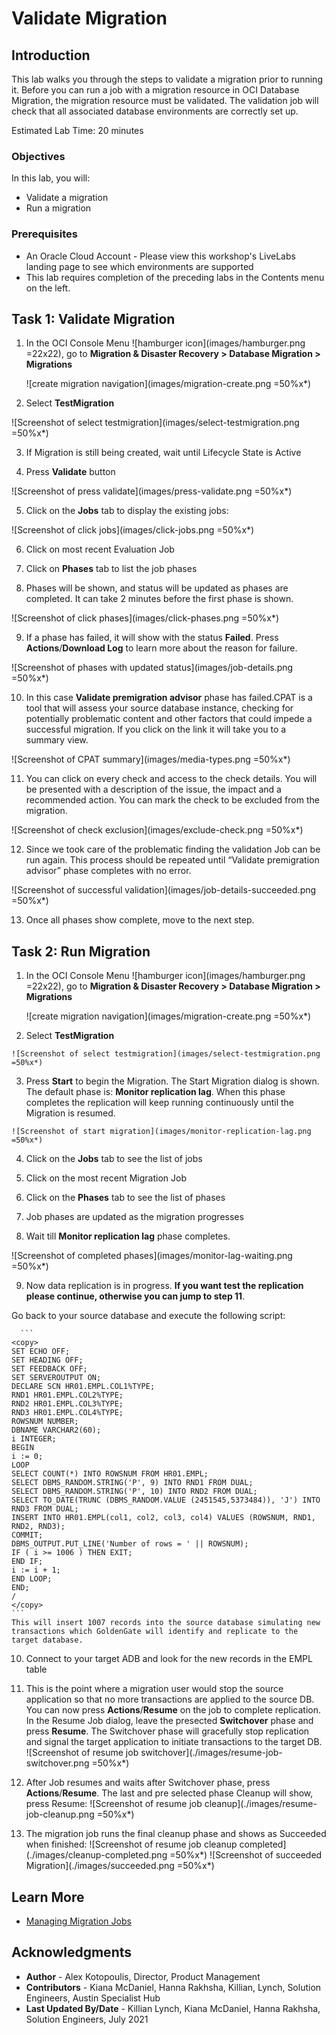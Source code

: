 # Validate Migration

## Introduction

This lab walks you through the steps to validate a migration prior to running it. Before you can run a job with a migration resource in OCI Database Migration, the migration resource must be validated. The validation job will check that all associated database environments are correctly set up.

Estimated Lab Time: 20 minutes

### Objectives

In this lab, you will:
* Validate a migration
* Run a migration

### Prerequisites

* An Oracle Cloud Account - Please view this workshop's LiveLabs landing page to see which environments are supported
* This lab requires completion of the preceding labs in the Contents menu on the left.


## Task 1: Validate Migration

1. In the OCI Console Menu ![hamburger icon](images/hamburger.png =22x22), go to **Migration & Disaster Recovery > Database Migration > Migrations**

    ![create migration navigation](images/migration-create.png =50%x*)
    
2. Select **TestMigration**

  ![Screenshot of select testmigration](images/select-testmigration.png =50%x*)

3. If Migration is still being created, wait until Lifecycle State is Active

4. Press **Validate** button

  ![Screenshot of press validate](images/press-validate.png =50%x*)

5. Click on the **Jobs** tab to display the existing jobs:

  ![Screenshot of click jobs](images/click-jobs.png =50%x*)

6. Click on most recent Evaluation Job

7. Click on **Phases** tab to list the job phases
  
8. Phases will be shown, and status will be updated as phases are completed. It can take 2 minutes before the first phase is shown.

![Screenshot of click phases](images/click-phases.png =50%x*)
    
9. If a phase has failed, it will show with the status **Failed**. Press **Actions**/**Download Log** to learn more about the reason for failure. 

  ![Screenshot of phases with updated status](images/job-details.png =50%x*)

10. In this case **Validate premigration advisor** phase has failed.CPAT is a tool that will assess your source database instance, checking for potentially problematic content and other factors that could impede a successful migration. If you click on the link it will take you to a summary view. 

  ![Screenshot of CPAT summary](images/media-types.png =50%x*)

11. You can click on every check and access to the check details. You will be presented with a description of the issue, the impact and a recommended action. You can mark the check to be excluded from the migration.

  ![Screenshot of check exclusion](images/exclude-check.png =50%x*)

12. Since we took care of the problematic finding the validation Job can be run again. This process should be repeated until “Validate premigration advisor” phase completes with no error.

  ![Screenshot of successful validation](images/job-details-succeeded.png =50%x*)

13. Once all phases show complete, move to the next step.

## Task 2: Run Migration

 1. In the OCI Console Menu ![hamburger icon](images/hamburger.png =22x22), go to **Migration & Disaster Recovery > Database Migration > Migrations**

    ![create migration navigation](images/migration-create.png =50%x*)

  2. Select **TestMigration**

    ![Screenshot of select testmigration](images/select-testmigration.png =50%x*)

  3. Press **Start** to begin the Migration. The Start Migration dialog is shown. The default phase is: **Monitor replication lag**. When this phase completes the replication will keep running continuously until the Migration is resumed. 

    ![Screenshot of start migration](images/monitor-replication-lag.png =50%x*)

  4. Click on the **Jobs** tab to see the list of jobs

  5. Click on the most recent Migration Job

  6. Click on the **Phases** tab to see the list of phases

  7. Job phases are updated as the migration progresses

  8. Wait till **Monitor replication lag** phase completes.

  ![Screenshot of completed phases](images/monitor-lag-waiting.png =50%x*)

  9. Now data replication is in progress. **If you want test the replication please continue, otherwise you can jump to step 11**.

  Go back to your source database and execute the following script:

      ```
    <copy>
    SET ECHO OFF;
    SET HEADING OFF; 
    SET FEEDBACK OFF; 
    SET SERVEROUTPUT ON; 
    DECLARE SCN HR01.EMPL.COL1%TYPE; 
    RND1 HR01.EMPL.COL2%TYPE; 
    RND2 HR01.EMPL.COL3%TYPE; 
    RND3 HR01.EMPL.COL4%TYPE; 
    ROWSNUM NUMBER; 
    DBNAME VARCHAR2(60); 
    i INTEGER;
    BEGIN 
    i := 0; 
    LOOP 
    SELECT COUNT(*) INTO ROWSNUM FROM HR01.EMPL; 
    SELECT DBMS_RANDOM.STRING('P', 9) INTO RND1 FROM DUAL; 
    SELECT DBMS_RANDOM.STRING('P', 10) INTO RND2 FROM DUAL; 
    SELECT TO_DATE(TRUNC (DBMS_RANDOM.VALUE (2451545,5373484)), 'J') INTO RND3 FROM DUAL; 
    INSERT INTO HR01.EMPL(col1, col2, col3, col4) VALUES (ROWSNUM, RND1, RND2, RND3); 
    COMMIT; 
    DBMS_OUTPUT.PUT_LINE('Number of rows = ' || ROWSNUM); 
    IF ( i >= 1006 ) THEN EXIT;
    END IF; 
    i := i + 1;
    END LOOP;
    END; 
    /
    </copy>
    ``` 
    This will insert 1007 records into the source database simulating new transactions which GoldenGate will identify and replicate to the target database.

  10. Connect to your target ADB and look for the new records in the EMPL table

 11. This is the point where a migration user would stop the source application so that no more transactions are applied to the source DB. You can now press **Actions**/**Resume** on the job to complete replication. In the Resume Job dialog, leave the presected **Switchover** phase and press **Resume**. The Switchover phase will gracefully stop replication and signal the target application to initiate transactions to the target DB.
![Screenshot of resume job switchover](./images/resume-job-switchover.png =50%x*)

12. After Job resumes and waits after Switchover phase, press **Actions**/**Resume**. The last and pre selected phase Cleanup will show, press Resume:
![Screenshot of resume job cleanup](./images/resume-job-cleanup.png =50%x*)

13. The migration job runs the final cleanup phase and shows as Succeeded when finished:
![Screenshot of resume job cleanup completed](./images/cleanup-completed.png =50%x*)
![Screenshot of succeeded Migration](./images/succeeded.png =50%x*)

## Learn More

* [Managing Migration Jobs](https://docs.oracle.com/en-us/iaas/database-migration/doc/managing-migration-jobs.html)

## Acknowledgments
* **Author** - Alex Kotopoulis, Director, Product Management
* **Contributors** -  Kiana McDaniel, Hanna Rakhsha, Killian, Lynch, Solution Engineers, Austin Specialist Hub
* **Last Updated By/Date** - Killian Lynch, Kiana McDaniel, Hanna Rakhsha, Solution Engineers, July 2021
